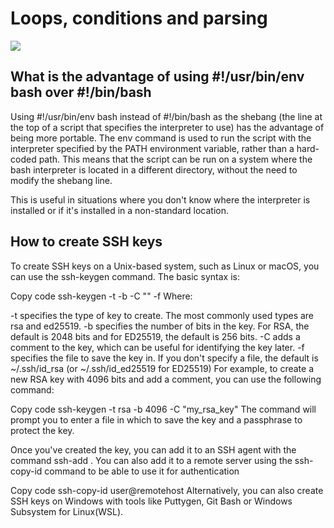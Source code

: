 <h1>Loops, conditions and parsing</h1>
<img src="https://miro.medium.com/max/1080/1*v4o2AXLIJaHSZmqYZk26qA.jpeg">

<h2>What is the advantage of using #!/usr/bin/env bash over #!/bin/bash</h2>
<p>Using #!/usr/bin/env bash instead of #!/bin/bash as the shebang (the line at the top of a script that specifies the interpreter to use) has the advantage of being more portable. The env command is used to run the script with the interpreter specified by the PATH environment variable, rather than a hard-coded path. This means that the script can be run on a system where the bash interpreter is located in a different directory, without the need to modify the shebang line.</p>

This is useful in situations where you don't know where the interpreter is installed or if it's installed in a non-standard location.

<h2>How to create SSH keys</h2>
To create SSH keys on a Unix-based system, such as Linux or macOS, you can use the ssh-keygen command. The basic syntax is:

Copy code
ssh-keygen -t <type> -b <bits> -C "<comment>" -f <file>
Where:

-t specifies the type of key to create. The most commonly used types are rsa and ed25519.
-b specifies the number of bits in the key. For RSA, the default is 2048 bits and for ED25519, the default is 256 bits.
-C adds a comment to the key, which can be useful for identifying the key later.
-f specifies the file to save the key in. If you don't specify a file, the default is ~/.ssh/id_rsa (or ~/.ssh/id_ed25519 for ED25519)
For example, to create a new RSA key with 4096 bits and add a comment, you can use the following command:

Copy code
ssh-keygen -t rsa -b 4096 -C "my_rsa_key"
The command will prompt you to enter a file in which to save the key and a passphrase to protect the key.

Once you've created the key, you can add it to an SSH agent with the command ssh-add <private key file>. You can also add it to a remote server using the ssh-copy-id command to be able to use it for authentication

Copy code
ssh-copy-id user@remotehost
Alternatively, you can also create SSH keys on Windows with tools like Puttygen, Git Bash or Windows Subsystem for Linux(WSL).
